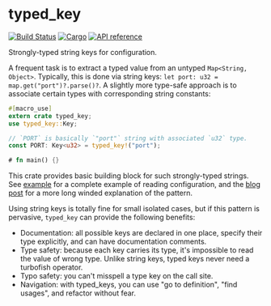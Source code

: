 # typed_key

[![Build Status](https://travis-ci.org/matklad/typed_key.svg?branch=master)](https://travis-ci.org/matklad/typed_key)
[![Cargo](https://img.shields.io/crates/v/typed_key.svg)](https://crates.io/crates/typed_key)
[![API reference](https://docs.rs/typed_key/badge.svg)](https://docs.rs/typed_key/)


Strongly-typed string keys for configuration.

A frequent task is to extract a typed value from an untyped `Map<String, Object>`.
Typically, this is done via string keys: `let port: u32 = map.get("port")?.parse()?`.
A slightly more type-safe approach is to associate certain types with corresponding
string constants:

```rust
#[macro_use]
extern crate typed_key;
use typed_key::Key;

// `PORT` is basically `"port"` string with associated `u32` type.
const PORT: Key<u32> = typed_key!("port");

# fn main() {}
```

This crate provides basic building block for such strongly-typed strings.
See [example] for a complete example of reading configuration, and the [blog post]
for a more long winded explanation of the pattern.

[example]: https://github.com/matklad/typed_key/blob/master/examples/serde.rs
[blog post]: https://matklad.github.io/2018/05/24/typed_key_pattern.html

Using string keys is totally fine for small isolated cases, but if this pattern
is pervasive, `typed_key` can provide the following benefits:

  * Documentation: all possible keys are declared in one place, specify
    their type explicitly, and can have documentation comments.
  * Type safety: because each key carries its type, it's impossible to read
    the value of wrong type. Unlike string keys, typed keys never need a turbofish
    operator.
  * Typo safety: you can't misspell a type key on the call site.
  * Navigation: with typed_keys, you can use "go to definition", "find usages", and
    refactor without fear.
